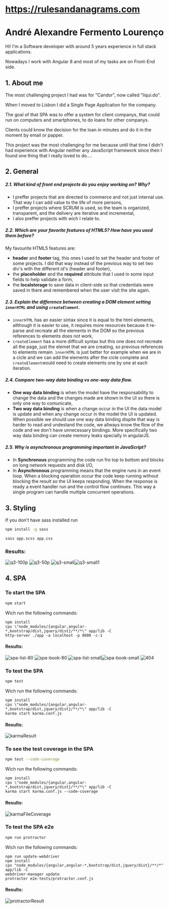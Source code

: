 # https://rulesandanagrams.com
# André Alexandre Fermento Lourenço

Hi! I'm a Software developer with around 5 years experience in full stack applications.

Nowadays I work with Angular 8 and most of my tasks are on Front-End side.

## 1. About me

The most challenging project I had was for "Candor", now called "liqui.do".

When I moved to Lisbon I did a Single Page Application for the company.

The goal of that SPA was to offer a system for client companys, that could run on computers and smartphones, to do loans for other companys.

Clients could know the decision for the loan in minutes and do it in the moment by email or papper.

This project was the most challenging for me because until that time I didn't had experience with Angular neither any JavaScript framework since then I found one thing that I really loved to do....

## 2. General

##### 2.1. What kind of front end projects do you enjoy working on? Why?
- I preffer projects that are directed to commerce and not just internal use. That way I can add value to the life of more persons,
- I preffer projects where SCRUM is used, so the team is organized, transparent, and the delivery are iterative and incremental,
- I also preffer projects with wich I relate to.
##### 2.2. Which are your favorite features of HTML5? How have you used them before?

My favourite HTML5 features are:

- **header** and **footer** tag, this ones I used to set the header and footer of some projects. I did that way instead of the previous way to set two div's with the different id's (header and footer),
- the **placeholder** and the **required** attribute that I used in some input fields to help validate a form,
- the **localstorage** to save data in client-side so that credentials were saved in there and remembered when the user visit the site again.
##### 2.3. Explain the difference between creating a DOM element setting `innerHTML` and using `createElement`.
- `innerHTML` has an easier sintax since it is equal to the html elements, allthough it is easier to use, it requires more resources because it re-parse and recreate all the elements in the DOM so the previous references to elements does not work,
- `createElement` has a more difficult syntax but this one does not recreate all the page, just the elemet that we are creating, so previous references to elements remain.
`ìnnerHTML` is just better for example when we are in a cicle and we can add the elements after the cicle complete and `createElement`would need to create elements one by one at each iteration.
##### 2.4. Compare two-way data binding vs one-way data flow.
- **One way data binding** is when the model have the responsability to change the data and the changes made are shown in the UI so there is only one way to comunicate,
- **Two way data binding** is when a change occur in the UI the data model is update and when any change occur in the model the UI is updated.
When possible we should use one way data binding dispite that way is harder to read and undestand the code, we allways know the flow of the code and we don't have unnecessary bindings. 
More specifically two way data binding can create memory leaks specially in angularJS.
##### 2.5. Why is asynchronous programming important in JavaScript?
- In **Synchronous** programming the code run fro top to bottom and blocks on long network requests and disk I/O,
- In **Asynchronous** programming means that the engine runs in an event loop. When a blocking operation occur the code keep running without blocking the result so the UI keeps responding. When the response is ready a event handler run and the control flow continues. This way a single program can handle multiple concurrent operations.
## 3. Styling
If you don't have sass installed run 
```bash 
npm install -g sass 
```
```bash 
sass app.scss app.css
```
### Results: 
![q3-100p](images/q3-100p.PNG "q3-100p")
![q3-50p](images/q3-50p.PNG "q3-50p.PNG")
![q3-small](images/q3-small.PNG "q3-small")![q3-small1](images/q3-small1.PNG "q3-small1")

## 4. SPA
### To start the SPA
```bash 
npm start
```
Wich run the following commands:
```batch
npm install
cpx \"node_modules/{angular,angular-*,bootstrap/dist,jquery/dist}/**/*\" app/lib -C
http-server ./app -a localhost -p 8000 -c-1
```
#### Results: 
![spa-list-80](images/spa-list-80.PNG "spa-list-80")
![spa-book-80](images/spa-book-80.PNG "spa-book-80")
![spa-list-small](images/spa-list-small.PNG "spa-list-small")![spa-book-small](images/spa-book-small.PNG "spa-book-small")
![404](images/404.PNG "404")
### To test the SPA
```bash 
npm test
```
Wich run the following commands:
```batch
npm install
cpx \"node_modules/{angular,angular-*,bootstrap/dist,jquery/dist}/**/*\" app/lib -C
karma start karma.conf.js
```
#### Results: 
![karmaResult](images/karmaResult.PNG "karmaResult")
### To see the test coverage in the SPA
```bash 
npm test --code-coverage
```
Wich run the following commands:
```batch
npm install
cpx \"node_modules/{angular,angular-*,bootstrap/dist,jquery/dist}/**/*\" app/lib -C
karma start karma.conf.js --code-coverage
```
#### Results: 
![karmaFileCoverage](images/karmaFileCoverage.PNG "karmaFileCoverage")
### To test the SPA e2e
```bash 
npm run protractor 
```
Wich run the following commands:
```batch
npm run update-webdriver
npm install
cpx "node_modules/{angular,angular-*,bootstrap/dist,jquery/dist}/**/*" app/lib -C
webdriver-manager update
protractor e2e-tests/protractor.conf.js
```
#### Results: 
![protractorResult](images/protractorResult.PNG "protractorResult")
